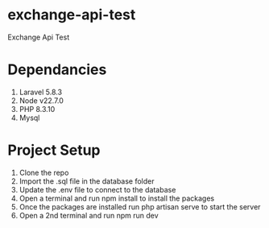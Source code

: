 # exchange-api-test
Exchange Api Test

# Dependancies
1. Laravel 5.8.3
2. Node v22.7.0
3. PHP 8.3.10
4. Mysql

# Project Setup
1. Clone the repo
2. Import the .sql file in the database folder
3. Update the .env file to connect to the database
4. Open a terminal and run npm install to install the packages
5. Once the packages are installed run php artisan serve to start the server
6. Open a 2nd terminal and run npm run dev
